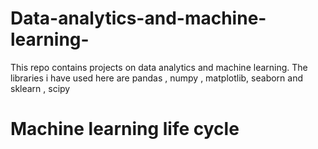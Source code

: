 # Data-analytics-and-machine-learning-
This repo contains projects on data analytics and machine learning. The libraries i have used here are pandas , numpy , matplotlib, seaborn and sklearn , scipy 

# Machine learning life cycle 
